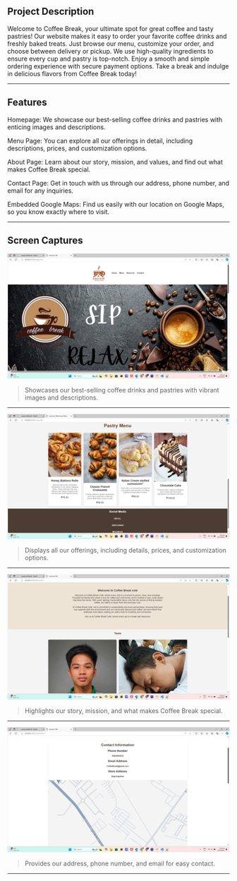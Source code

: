 ## Project Description
Welcome to Coffee Break, your ultimate spot for great coffee and tasty pastries! 
Our website makes it easy to order your favorite coffee drinks and freshly baked treats. 
Just browse our menu, customize your order, and choose between delivery or pickup. 
We use high-quality ingredients to ensure every cup and pastry is top-notch. 
Enjoy a smooth and simple ordering experience with secure payment options. 
Take a break and indulge in delicious flavors from Coffee Break today!

---

## Features
Homepage: We showcase our best-selling coffee drinks and pastries with enticing images and descriptions.

Menu Page: You can explore all our offerings in detail, including descriptions, prices, and customization options.

About Page: Learn about our story, mission, and values, and find out what makes Coffee Break special.

Contact Page: Get in touch with us through our address, phone number, and email for any inquiries.

Embedded Google Maps: Find us easily with our location on Google Maps, so you know exactly where to visit.

---
## Screen Captures
![Home](img/homepage.png)
> Showcases our best-selling coffee drinks and pastries with vibrant images and descriptions.

---

![Menu](img/menu.png)
> Displays all our offerings, including details, prices, and customization options.

---

![About Us](img/about_us.png)
> Highlights our story, mission, and what makes Coffee Break special.

---

![Contant Information](img/contact_info.png)
> Provides our address, phone number, and email for easy contact.

---

